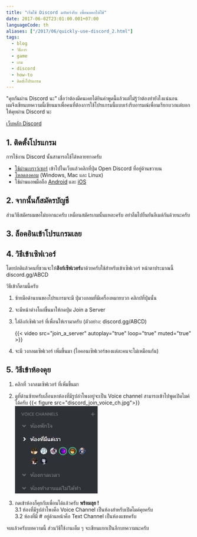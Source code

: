 ```yaml
---
title: "เริ่มใช้ Discord ฉบับเร่งรีบ เพื่อนบอกให้ใช้"
date: 2017-06-02T23:01:00.001+07:00
languageCode: th
aliases: ["/2017/06/quickly-use-discord_2.html"]
tags:
  - blog
  - วิธีการ
  - game
  - เกม
  - discord
  - how-to
  - ติดตั้งโปรแกรม
---
```


"คุยกันผ่าน Discord นะ" เชื่อว่าต้องมีคนเคยได้ยินคำพูดนี้แล้วแต่ไม่รู้ว่าต้องทำยังไงแน่นอน  
ผมจึงเขียนบทความนี้เขียนมาเพื่อคนที่ต้องการใช้โปรแกรมนี้แบบเร่งรีบอารมณ์เพื่อนเรียกบวกแต่บอกให้คุยผ่าน Discord นะ

[เว็บหลัก Discord](https://discord.com/)

## 1. ติดตั้งโปรแกรม

การใช้งาน Discord นั้นสามารถใช้ได้หลายทางครับ

- [ใช้ผ่านเบราว์เซอร์](https://discordapp.com/) เข้าไปในเว็บแล้วคลิกที่ปุ่ม Open Discord ที่อยู่ด้านขวาบน
- [โหลดลงคอม](https://discordapp.com/download) (Windows, Mac และ Linux)
- ใช้ผ่านแอพมือถือ [Android](https://play.google.com/store/apps/details?id=com.discord) และ [iOS](https://itunes.apple.com/us/app/discord-chat-for-games/id985746746)

## 2. จากนั้นก็สมัครบัญชี

ส่วนวิธีสมัครผมขอไม่บอกนะครับ เหมือนสมัครเกมนั้นแหละครับ อย่าลืมไปยืนยันอีเมล์กันด้วยนะครับ

## 3. ล็อคอินเข้าโปรแกรมเลย

## 4. วิธีเข้าเซิฟเวอร์

โดยปกติแล้วคนที่ชวนจะให้**ลิงก์เซิฟเวอร์**มาด้วยครับใช้สำหรับเข้าเซิฟเวอร์ หน้าตาประมาณนี้ discord.gg/ABCD

วิธีเข้าก็ตามนี้ครับ

1.  ซ้ายมือด้านบนของโปรแกรมจะมี ปุ่มวงกลมที่มีเครื่องหมายบวก คลิกปที่ปุ่มนั้น
2.  จะมีหน้าต่างโผล่ขึ้นมาให้กดปุ่ม Join a Server
3.  ใส่ลิงก์เซิฟเวอร์ ที่เพื่อนให้เรามาครับ (ตัวอย่าง: discord.gg/ABCD)

    {{< video src="join_a_server" autoplay="true" loop="true" muted="true" >}}

4.  จะมี วงกลมเซิฟเวอร์ เพิ่มขึ้นมา (ไอคอนเซิฟเวอร์ของแต่ละคนจะไม่เหมือนกัน)

## 5. วิธีเข้าห้องคุย

1.  คลิกที่ วงกลมเซิฟเวอร์ ที่เพิ่มขึ้นมา
2.  ดูที่ด้านซ้ายครับเลื่อนหาห้องที่มีรูปลำโพงอยู่จะเป็น Voice channel สามารถเข้าไปพูดเปิดไมค์ได้ครับ
    {{< figure src="discord_join_voice_ch.jpg">}}
    ![Join discord voice channel](discord_join_voice_ch.jpg)

3.  กดเข้าห้องก็คุยกับเพื่อนได้แล้วครับ **พร้อมลุย !**  
    3.1 ห้องที่มีรูปลำโพงคือ Voice Channel เป็นห้องสำหรับเปิดไมค์คุยครับ  
    3.2 ห้องที่มี # อยู่ด้านหน้าคือ Text Channel เป็นห้องแชทครับ

จบแล้วครับบทความนี้ ส่วนวิธีใช้งานเต็ม ๆ จะเขียนแยกเป็นอีกบทความนะครับ
